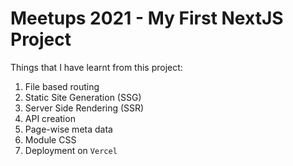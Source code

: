 # Meetups 2021 - My First NextJS Project

Things that I have learnt from this project:

1. File based routing
2. Static Site Generation (SSG)
3. Server Side Rendering (SSR)
4. API creation
5. Page-wise meta data
6. Module CSS
7. Deployment on `Vercel`
